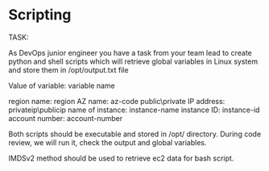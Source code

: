 # Scripting

TASK:

As DevOps junior engineer you have a task from your team lead to create python and shell scripts which will retrieve global variables in Linux system and store them in /opt/output.txt file

Value of variable: variable name

region name: region AZ name: az-code public\private IP address: privateip\publicip name of instance: instance-name instance ID: instance-id account number: account-number

Both scripts should be executable and stored in /opt/ directory. During code review, we will run it, check the output and global variables.

IMDSv2 method should be used to retrieve ec2 data for bash script.
